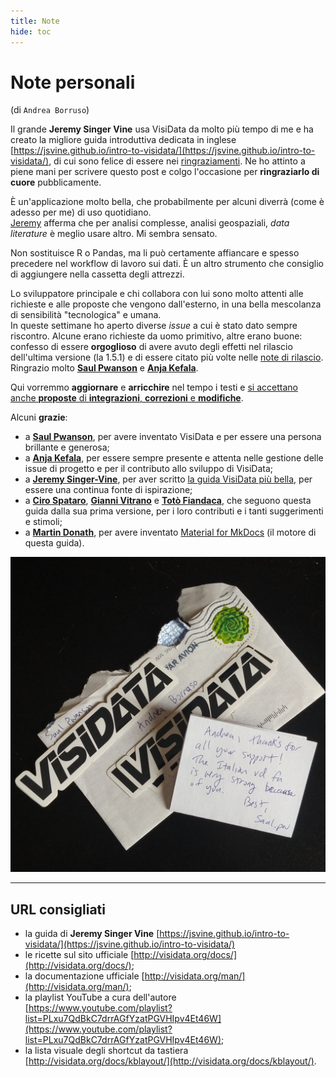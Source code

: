 ```yaml
---
title: Note
hide: toc
---
```


# Note personali

(di `Andrea Borruso`)

Il grande **Jeremy Singer Vine** usa VisiData da molto più tempo di me e ha creato la migliore guida introduttiva dedicata in inglese [https://jsvine.github.io/intro-to-visidata/](https://jsvine.github.io/intro-to-visidata/), di cui sono felice di essere nei [ringraziamenti](https://jsvine.github.io/intro-to-visidata/#acknowledgments). Ne ho attinto a piene mani per scrivere questo post e colgo l'occasione per **ringraziarlo di cuore** pubblicamente.

È un'applicazione molto bella, che probabilmente per alcuni diverrà (come è adesso per me) di uso quotidiano.
<br>[Jeremy](https://jsvine.github.io/intro-to-visidata/the-big-picture/what-is-visidata/#why-not-use-visidata) afferma che per analisi complesse, analisi geospaziali, _data literature_ è meglio usare altro. Mi sembra sensato.

Non sostituisce R o Pandas, ma li può certamente affiancare e spesso precedere nel workflow di lavoro sui dati. È un altro strumento che consiglio di aggiungere nella cassetta degli attrezzi.

Lo sviluppatore principale e chi collabora con lui sono molto attenti alle richieste e alle proposte che vengono dall'esterno, in una bella mescolanza di sensibilità "tecnologica" e umana. <br>In queste settimane ho aperto diverse _issue_ a cui è stato dato sempre riscontro. Alcune erano richieste da uomo primitivo, altre erano buone: confesso di essere **orgoglioso** di avere avuto degli effetti nel rilascio dell'ultima versione (la 1.5.1) e di essere citato più volte nelle [note di rilascio](https://github.com/saulpw/visidata/releases/tag/v1.5.1). Ringrazio molto [**Saul Pwanson**](http://saul.pw/) e [**Anja Kefala**](https://github.com/anjakefala).

Qui vorremmo **aggiornare** e **arricchire** nel tempo i testi e [si accettano anche **proposte** di **integrazioni**, **correzioni** e **modifiche**](https://github.com/ondata/guidaVisiData/discussions).

Alcuni **grazie**:

- a [**Saul Pwanson**](https://www.saul.pw/), per avere inventato VisiData e per essere una persona brillante e generosa;
- a [**Anja Kefala**](https://github.com/anjakefala), per essere sempre presente e attenta nelle gestione delle issue di progetto e per il contributo allo sviluppo di VisiData;
- a [**Jeremy Singer-Vine**](https://www.jsvine.com/), per aver scritto [la guida VisiData più bella](https://jsvine.github.io/intro-to-visidata/), per essere una continua fonte di ispirazione;
- a [**Ciro Spataro**](https://twitter.com/cirospat), [**Gianni Vitrano**](https://twitter.com/gbvitrano) e [**Totò Fiandaca**](https://twitter.com/totofiandaca), che seguono questa guida dalla sua prima versione, per i loro contributi e i tanti suggerimenti e stimoli;
- a [**Martin Donath**](https://twitter.com/squidfunk), per avere inventato [Material for MkDocs](https://github.com/squidfunk/mkdocs-material) (il motore di questa guida).

![](imgs/adesivi.jpeg)

---

## URL consigliati

- la guida di **Jeremy Singer Vine** [https://jsvine.github.io/intro-to-visidata/](https://jsvine.github.io/intro-to-visidata/)
- le ricette sul sito ufficiale [http://visidata.org/docs/](http://visidata.org/docs/);
- la documentazione ufficiale [http://visidata.org/man/](http://visidata.org/man/);
- la playlist YouTube a cura dell'autore [https://www.youtube.com/playlist?list=PLxu7QdBkC7drrAGfYzatPGVHIpv4Et46W](https://www.youtube.com/playlist?list=PLxu7QdBkC7drrAGfYzatPGVHIpv4Et46W);
- la lista visuale degli shortcut da tastiera [http://visidata.org/docs/kblayout/](http://visidata.org/docs/kblayout/).

